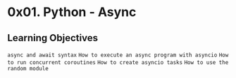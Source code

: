 # 0x01. Python - Async

## Learning Objectives

`async and await syntax`
`How to execute an async program with asyncio`
`How to run concurrent coroutines`
`How to create asyncio tasks`
`How to use the random module`



